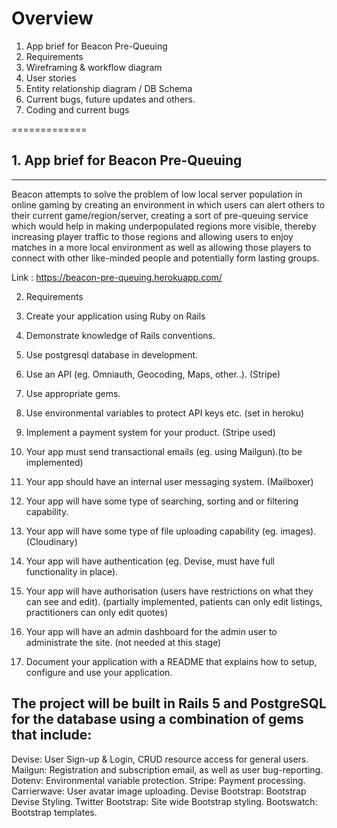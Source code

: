 

# Overview

1. App brief for Beacon Pre-Queuing
2. Requirements
3. Wireframing & workflow diagram
4. User stories
5. Entity relationship diagram / DB Schema
6. Current bugs, future updates and others.
7. Coding and current bugs

=============

## 1. App brief for Beacon Pre-Queuing
----------------
Beacon attempts to solve the problem of low local server population in online gaming by creating an environment in which users can alert others to their current game/region/server, creating a sort of pre-queuing service which would help in making underpopulated regions more visible, thereby increasing player traffic to those regions and allowing users to enjoy matches in a more local environment as well as allowing those players to connect with other like-minded people and potentially form lasting groups.

Link : https://beacon-pre-queuing.herokuapp.com/

2. Requirements

1. Create your application using Ruby on Rails
2. Demonstrate knowledge of Rails conventions.
3. Use postgresql database in development.
4. Use an API (eg. Omniauth, Geocoding, Maps, other..). (Stripe)
5. Use appropriate gems.
6. Use environmental variables to protect API keys etc. (set in heroku)
7. Implement a payment system for your product. (Stripe used)
8. Your app must send transactional emails (eg. using Mailgun).(to be implemented)
9. Your app should have an internal user messaging system. (Mailboxer)
10. Your app will have some type of searching, sorting and or filtering capability.
11. Your app will have some type of file uploading capability (eg. images). (Cloudinary)
12. Your app will have authentication (eg. Devise, must have full functionality in place).
13. Your app will have authorisation (users have restrictions on what they can see and edit). (partially implemented, patients can only edit listings, practitioners can only edit quotes)
16. Your app will have an admin dashboard for the admin user to administrate the site. (not needed at this stage)
17. Document your application with a README that explains how to setup, configure and use your application.


## The project will be built in Rails 5 and PostgreSQL for the database using a combination of gems that include:

Devise: User Sign-up & Login, CRUD resource access for general users.
Mailgun: Registration and subscription email, as well as user bug-reporting.
Dotenv: Environmental variable protection.
Stripe: Payment processing.
Carrierwave: User avatar image uploading.
Devise Bootstrap: Bootstrap Devise Styling.
Twitter Bootstrap: Site wide Bootstrap styling.
Bootswatch: Bootstrap templates.
